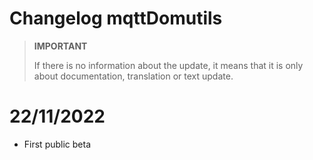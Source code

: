 # Changelog mqttDomutils

>**IMPORTANT**
>
>If there is no information about the update, it means that it is only about documentation, translation or text update.

# 22/11/2022

- First public beta
